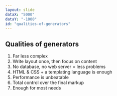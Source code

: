 ```yaml
---
layout: slide
dataX: "5000"
dataY: "-1000"
id: "qualities-of-generators"
---
```

## Qualities of generators

1. Far less complex
2. Write layout once, then focus on content
2. No database, no web server = less problems
3. HTML & CSS + a templating language is enough
4. Performance is unbeatable
5. Total control over the final markup
6. Enough for most needs